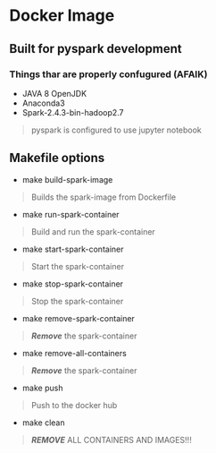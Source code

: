 # Docker Image 
## Built for pyspark development
### Things thar are properly confugured (AFAIK)
- JAVA 8 OpenJDK
- Anaconda3
- Spark-2.4.3-bin-hadoop2.7

> pyspark is configured to use jupyter notebook

## Makefile options
- make build-spark-image 
> Builds the spark-image from Dockerfile
- make run-spark-container 
> Build and run the spark-container
- make start-spark-container 
> Start the spark-container
- make stop-spark-container 
> Stop the spark-container
- make remove-spark-container 
> ***Remove*** the spark-container
- make remove-all-containers 
> ***Remove*** the spark-container
- make push 
> Push to the docker hub
- make clean 
> ***REMOVE***  ALL CONTAINERS AND IMAGES!!!
